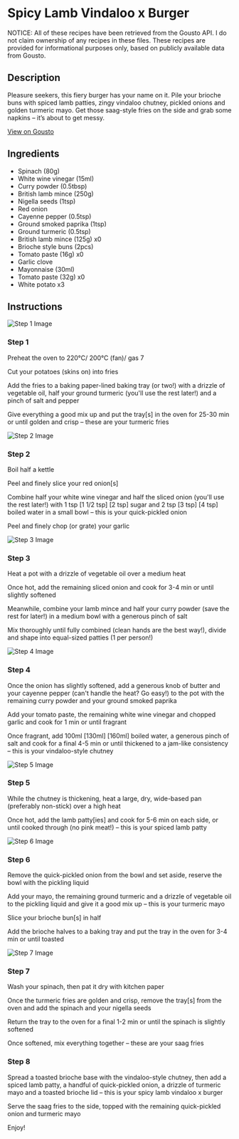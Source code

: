 # Spicy Lamb Vindaloo x Burger

NOTICE: All of these recipes have been retrieved from the Gousto API. I do not claim ownership of any recipes in these files. These recipes are provided for informational purposes only, based on publicly available data from Gousto.

## Description

Pleasure seekers, this fiery burger has your name on it. Pile your brioche buns with spiced lamb patties, zingy vindaloo chutney, pickled onions and golden turmeric mayo. Get those saag-style fries on the side and grab some napkins – it’s about to get messy. 

[View on Gousto](https://www.gousto.co.uk/recipes/cookbook/spicy-lamb-vindaloo-x-burger)

## Ingredients

- Spinach (80g)
- White wine vinegar (15ml)
- Curry powder (0.5tbsp)
- British lamb mince (250g)
- Nigella seeds (1tsp)
- Red onion
- Cayenne pepper (0.5tsp)
- Ground smoked paprika (1tsp)
- Ground turmeric (0.5tsp)
- British lamb mince (125g) x0
- Brioche style buns (2pcs)
- Tomato paste (16g) x0
- Garlic clove
- Mayonnaise (30ml)
- Tomato paste (32g) x0
- White potato x3

## Instructions

![Step 1 Image](https://production-media.gousto.co.uk/cms/recipe-step-image/step-1-1660751101844-x200.jpg)

### Step 1

Preheat the oven to 220°C/ 200°C (fan)/ gas 7

Cut your potatoes (skins on) into fries

Add the fries to a baking paper-lined baking tray (or two!) with a drizzle of vegetable oil, half your ground turmeric (you'll use the rest later!) and a pinch of salt and pepper

Give everything a good mix up and put the tray[s] in the oven for 25-30 min or until golden and crisp – these are your turmeric fries

![Step 2 Image](https://production-media.gousto.co.uk/cms/recipe-step-image/step-2-1660751105584-x200.jpg)

### Step 2

Boil half a kettle

Peel and finely slice your red onion[s]

Combine half your white wine vinegar and half the sliced onion (you'll use the rest later!) with 1 tsp <span class="text-purple">[1 1/2 tsp] </span><span class="text-danger">[2 tsp]</span> sugar and 2 tsp <span class="text-purple">[3 tsp]</span> <span class="text-danger">[4 tsp]</span> boiled water in a small bowl – this is your quick-pickled onion

Peel and finely chop (or grate) your garlic

![Step 3 Image](https://production-media.gousto.co.uk/cms/recipe-step-image/step-3-1660751108685-x200.jpg)

### Step 3

Heat a pot with a drizzle of vegetable oil over a medium heat

Once hot, add the remaining sliced onion and cook for 3-4 min or until slightly softened

Meanwhile, combine your lamb mince and half your curry powder (save the rest for later!) in a medium bowl with a generous pinch of salt

Mix thoroughly until fully combined (clean hands are the best way!), divide and shape into equal-sized patties (1 per person!)

![Step 4 Image](https://production-media.gousto.co.uk/cms/recipe-step-image/step-4-1660751111988-x200.jpg)

### Step 4

Once the onion has slightly softened, add a generous knob of butter and your cayenne pepper (can't handle the heat? Go easy!) to the pot with the remaining curry powder and your ground smoked paprika

Add your tomato paste, the remaining white wine vinegar and chopped garlic and cook for 1 min or until fragrant

Once fragrant, add 100ml <span class="text-purple">[130ml] </span><span class="text-danger">[160ml]</span> boiled water, a generous pinch of salt and cook for a final 4-5 min or until thickened to a jam-like consistency – this is your vindaloo-style chutney

![Step 5 Image](https://production-media.gousto.co.uk/cms/recipe-step-image/step-5-1660751116761-x200.jpg)

### Step 5

While the chutney is thickening, heat a large, dry, wide-based pan (preferably non-stick) over a high heat

Once hot, add the lamb patty[ies] and cook for 5-6 min on each side, or until cooked through (no pink meat!) – this is your spiced lamb patty

![Step 6 Image](https://production-media.gousto.co.uk/cms/recipe-step-image/step-6-1660751120514-x200.jpg)

### Step 6

Remove the quick-pickled onion from the bowl and set aside, reserve the bowl with the pickling liquid

Add your mayo, the remaining ground turmeric and a drizzle of vegetable oil to the pickling liquid and give it a good mix up – this is your turmeric mayo

Slice your brioche bun[s] in half

Add the brioche halves to a baking tray and put the tray in the oven for 3-4 min or until toasted

![Step 7 Image](https://production-media.gousto.co.uk/cms/recipe-step-image/step-7-1660751123917-x200.jpg)

### Step 7

Wash your spinach, then pat it dry with kitchen paper

Once the turmeric fries are golden and crisp, remove the tray[s] from the oven and add the spinach and your nigella seeds

Return the tray to the oven for a final 1-2 min or until the spinach is slightly softened

Once softened, mix everything together – these are your saag fries

### Step 8

Spread a toasted brioche base with the vindaloo-style chutney, then add a spiced lamb patty, a handful of quick-pickled onion, a drizzle of turmeric mayo and a toasted brioche lid – this is your spicy lamb vindaloo x burger

Serve the saag fries to the side, topped with the remaining quick-pickled onion and turmeric mayo

Enjoy!

